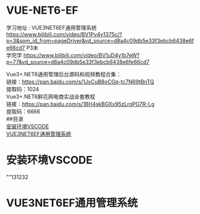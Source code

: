 # VUE-NET6-EF  
学习地址 : VUE3NET6EF通用管理系统 https://www.bilibili.com/video/BV1Pv4y1375c/?p=3&spm_id_from=pageDriver&vd_source=d8a4c09db5e33f3ebcb6438e6fe66cd7  P3未  
学完学  https://www.bilibili.com/video/BV1uD4y1b7eW?p=77&vd_source=d8a4c09db5e33f3ebcb6438e6fe66cd7  
  
Vue3+.NET6通用管理后台源码和视频教程合集：  
链接：https://pan.baidu.com/s/1JxCuB8oCGq-tc7N69tBnTQ   
提取码：1024   
Vue3+.NET6鲜花网电商实战全套教程  
链接：https://pan.baidu.com/s/1BH4skBGXx95zLrqPG7R-Lg   
提取码：6666  
##目录  
[安装环境VSCODE](#安装环境VSCODE)  
[VUE3NET6EF通用管理系统](#VUE3NET6EF通用管理系统)
  
# 安装环境VSCODE  
  ""131232  

# VUE3NET6EF通用管理系统
